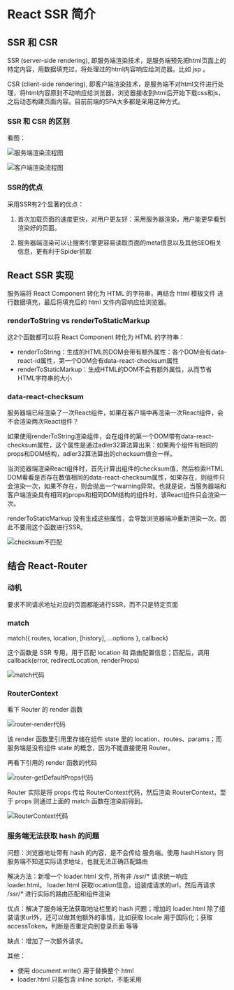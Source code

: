 # React SSR 简介

## SSR 和 CSR

  SSR (server-side rendering), 即服务端渲染技术，是服务端预先把html页面上的特定内容，用数据填充过，将处理过的html内容响应给浏览器。比如 jsp 。

  CSR (client-side rendering), 即客户端渲染技术，是服务端不对html文件进行处理，将html内容原封不动响应给浏览器，浏览器接收到html后开始下载css和js，之后动态构建页面内容。目前前端的SPA大多都是采用这种方式。

### SSR 和 CSR 的区别

看图：

![服务端渲染流程图](ssr.png)

![客户端渲染流程图](csr.png)

### SSR的优点

  采用SSR有2个显著的优点：

  1. 首次加载页面的速度更快，对用户更友好：采用服务器渲染，用户能更早看到渲染好的页面。

  1. 服务器端渲染可以让搜索引擎更容易读取页面的meta信息以及其他SEO相关信息，更有利于Spider抓取
## React SSR 实现

  服务端将 React Component 转化为 HTML 的字符串，再结合 html 模板文件 进行数据填充，最后将填充后的 html 文件内容响应给浏览器。

### renderToString vs renderToStaticMarkup

  这2个函数都可以将 React Component 转化为 HTML 的字符串：

+ renderToString：生成的HTML的DOM会带有额外属性：各个DOM会有data-react-id属性，第一个DOM会有data-react-checksum属性
+ renderToStaticMarkup：生成HTML的DOM不会有额外属性，从而节省HTML字符串的大小

### data-react-checksum

  服务器端已经渲染了一次React组件，如果在客户端中再渲染一次React组件，会不会渲染两次React组件？

  如果使用renderToString渲染组件，会在组件的第一个DOM带有data-react-checksum属性，这个属性是通过adler32算法算出来：如果两个组件有相同的props和DOM结构，adler32算法算出的checksum值会一样。

  当浏览器端渲染React组件时，首先计算出组件的checksum值，然后检索HTML DOM看看是否存在数值相同的data-react-checksum属性，如果存在，则组件只会渲染一次，如果不存在，则会抛出一个warning异常。也就是说，当服务器端和客户端渲染具有相同的props和相同DOM结构的组件时，该React组件只会渲染一次。

  renderToStaticMarkup 没有生成这些属性，会导致浏览器端冲重新渲染一次。因此不要用这个函数进行SSR。

  ![checksum不匹配](warning.png)

## 结合 React-Router

### 动机

  要求不同请求地址对应的页面都能进行SSR，而不只是特定页面

### match

  match({ routes, location, [history], ...options }, callback)

  这个函数是 SSR 专用，用于匹配 location 和 路由配置信息；匹配后，调用 callback(error, redirectLocation, renderProps)

  ![match代码](match.png)

### RouterContext

  看下 Router 的 render 函数

  ![router-render代码](router-render.png)

  该 render 函数里引用里存储在组件 state 里的 location、routes、params；而服务端是没有组件 state 的概念，因为不能直接使用 Router。

  再看下引用的 render 函数的代码

  ![router-getDefaultProps代码](router-getDefaultProps.png)

  Router 实际是将 props 传给 RouterContext代码，然后渲染 RouterContext，至于 props 则通过上面的 match 函数在渲染前得到。

  ![RouterContext代码](RouterContext.png)

### 服务端无法获取 hash 的问题

  问题：浏览器地址带有 hash 的内容，是不会传给 服务端。使用 hashHistory 则服务端不知道实际请求地址，也就无法正确匹配路由

  解决方法：新增一个 loader.html 文件, 所有非 /ssr/* 请求统一响应 loader.html。 loader.html 获取location信息，组装成请求的url，然后再请求 /ssr/* 进行实际的路由匹配和组件渲染

  优点：解决了服务端无法获取地址栏里的 hash 问题；增加的 loader.html 除了组装请求url外，还可以做其他额外的事情，比如获取 locale 用于国际化；获取 accessToken，判断是否重定向到登录页面 等等

  缺点：增加了一次额外请求。

  其他：
+ 使用 document.write() 用于替换整个 html
+ loader.html 只能包含 inline script，不能采用 <script src> 的方式增加请求数